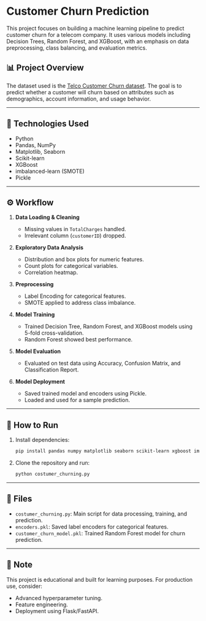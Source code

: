 

# Customer Churn Prediction

This project focuses on building a machine learning pipeline to predict customer churn for a telecom company. It uses various models including Decision Trees, Random Forest, and XGBoost, with an emphasis on data preprocessing, class balancing, and evaluation metrics.

## 📊 Project Overview

The dataset used is the [Telco Customer Churn dataset](https://www.kaggle.com/blastchar/telco-customer-churn). The goal is to predict whether a customer will churn based on attributes such as demographics, account information, and usage behavior.

---

## 🧰 Technologies Used

* Python
* Pandas, NumPy
* Matplotlib, Seaborn
* Scikit-learn
* XGBoost
* imbalanced-learn (SMOTE)
* Pickle

---

## ⚙️ Workflow

1. **Data Loading & Cleaning**

   * Missing values in `TotalCharges` handled.
   * Irrelevant column (`customerID`) dropped.

2. **Exploratory Data Analysis**

   * Distribution and box plots for numeric features.
   * Count plots for categorical variables.
   * Correlation heatmap.

3. **Preprocessing**

   * Label Encoding for categorical features.
   * SMOTE applied to address class imbalance.

4. **Model Training**

   * Trained Decision Tree, Random Forest, and XGBoost models using 5-fold cross-validation.
   * Random Forest showed best performance.

5. **Model Evaluation**

   * Evaluated on test data using Accuracy, Confusion Matrix, and Classification Report.

6. **Model Deployment**

   * Saved trained model and encoders using Pickle.
   * Loaded and used for a sample prediction.

---

## 🧪 How to Run

1. Install dependencies:

   ```bash
   pip install pandas numpy matplotlib seaborn scikit-learn xgboost imbalanced-learn
   ```

2. Clone the repository and run:

   ```bash
   python costumer_churning.py
   ```

---

## 📝 Files

* `costumer_churning.py`: Main script for data processing, training, and prediction.
* `encoders.pkl`: Saved label encoders for categorical features.
* `customer_churn_model.pkl`: Trained Random Forest model for churn prediction.

---

## 📌 Note

This project is educational and built for learning purposes. For production use, consider:

* Advanced hyperparameter tuning.
* Feature engineering.
* Deployment using Flask/FastAPI.

